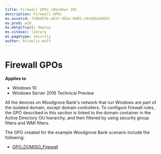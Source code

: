 ```yaml
---
title: Firewall GPOs (Windows 10)
description: Firewall GPOs
ms.assetid: 720645fb-a01f-491e-8d05-c9c6d5e28033
ms.prod: w10
ms.mktglfcycl: deploy
ms.sitesec: library
ms.pagetype: security
author: brianlic-msft
---
```


# Firewall GPOs

**Applies to**
-   Windows 10
-   Windows Server 2016 Technical Preview

All the devices on Woodgrove Bank's network that run Windows are part of the isolated domain, except domain controllers. To configure firewall rules, the GPO described in this section is linked to the domain container in the Active Directory OU hierarchy, and then filtered by using security group filters and WMI filters.

The GPO created for the example Woodgrove Bank scenario include the following:

-   [GPO\_DOMISO\_Firewall](gpo-domiso-firewall.md)
